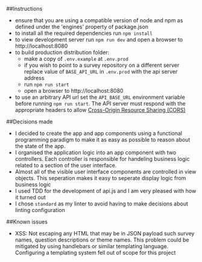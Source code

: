 ##Instructions
  - ensure that you are using a compatible version of node and npm as defined under the 'engines' property of package.json
  - to install all the required dependencies run `npm install` 
  - to view development server run `npm run dev` and open a browser to http://localhost:8080
  - to build production distribution folder:
    - make a copy of `.env.example` at `.env.prod`
    - if you wish to point to a survey repository on a different server replace value of `BASE_API_URL` in `.env.prod` with the api server address
    - run `npm run start`
    - open a browser to http://localhost:8080
  - to use an arbitrary API url set the `API_BASE_URL` environment variable before running `npm run start`. The API server must respond with the appropriate headers to allow [Cross-Origin Resource Sharing (CORS)](https://enable-cors.org/)

##Decisions made
  - I decided to create the app and app components using a functional programming paradigm to make it as easy as possible to reason about the state of the app.
  - I organised the application logic into an app component with two controllers. Each controller is responsible for handeling business logic related to a section of the user interface.
  - Almost all of the visible user interface components are controlled in view objects. This seperation makes it easy to seperate display logic from business logic
  - I used TDD for the development of api.js and I am very pleased with how it turned out
  - I chose `standard` as my linter to avoid having to make decisions about linting configuration

##Known issues
  - XSS: Not escaping any HTML that may be in JSON payload such survey names, question descriptions or theme names. This problem could be mitigated by using handlebars or similar templating language. Configuring a templating system fell out of scope for this project
